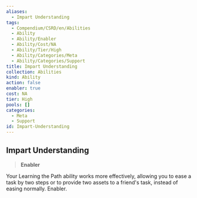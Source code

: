 ```yaml
---
aliases:
  - Impart Understanding
tags:
  - Compendium/CSRD/en/Abilities
  - Ability
  - Ability/Enabler
  - Ability/Cost/NA
  - Ability/Tier/High
  - Ability/Categories/Meta
  - Ability/Categories/Support
title: Impart Understanding
collection: Abilities
kind: Ability
action: false
enabler: true
cost: NA
tier: High
pools: []
categories:
  - Meta
  - Support
id: Impart-Understanding
---
```

## Impart Understanding    
>**Enabler**  
    
Your Learning the Path ability works more effectively, allowing you to ease a task by two steps or to provide two assets to a friend's task, instead of easing normally. Enabler.
